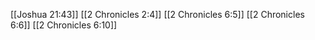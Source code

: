 [[Joshua 21:43]]
[[2 Chronicles 2:4]]
[[2 Chronicles 6:5]]
[[2 Chronicles 6:6]]
[[2 Chronicles 6:10]]
